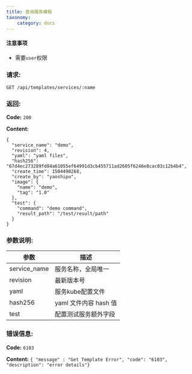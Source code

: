 ```yaml
---
title: 查询服务模板
taxonomy:
    category: docs
---
```


#### 注意事项

- 需要`user`权限

### 请求:

    GET /api/templates/services/:name

### 返回:

**Code:** `200`

**Content:**

```
{
  "service_name": "demo",
  "revision": 4,
  "yaml": "yaml files",
  "hash256": "67d4ec273289fd84a61055ef64991d3cb455711ad2605f6246e8cac03c12b4b4",
  "create_time": 1504490268,
  "create_by": "yaoshipu",
  "image": {
    "name": "demo",
    "tag": "1.0"
  },
  "test": {
    "command": "demo command",
    "result_path": "/test/result/path"
  }
}
```

### 参数说明:

| 参数 | 描述 |
|-----|------|
| service_name | 服务名称，全局唯一 |
| revision | 最新版本号 |
| yaml | 服务kube配置文件 |
| hash256 | yaml 文件内容 hash 值 |
| test | 配置测试服务额外字段 |

### 错误信息:

**Code:** `6103`

**Content:** `{ "message" : "Get Template Error", "code": "6103", "description": "error details"}`
